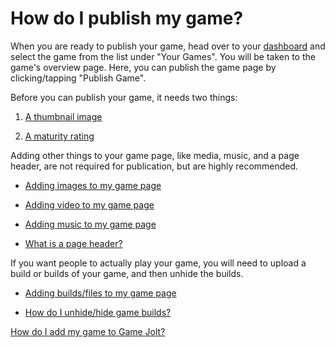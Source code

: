 # How do I publish my game?

When you are ready to publish your game, head over to your [dashboard](http://gamejolt.com/dashboard/) and select the game from the list under "Your Games". You will be taken to the game's overview page. Here, you can publish the game page by clicking/tapping "Publish Game".

Before you can publish your game, it needs two things:

1. [A thumbnail image](/thumbnail-image/index.md) 

2. [A maturity rating](/maturity/index.md)

Adding other things to your game page, like media, music, and a page header, are not required for publication, but are highly recommended. 

- [Adding images to my game page](/add-image/index.md)

- [Adding video to my game page](/add-video/index.md)

- [Adding music to my game page](/add-music/index.md)

- [What is a page header?](/page-header/index.md)

If you want people to actually play your game, you will need to upload a build or builds of your game, and then unhide the builds.

- [Adding builds/files to my game page](add-build/index.md)

- [How do I unhide/hide game builds?](/unhide-build/index.md)

[How do I add my game to Game Jolt?](/add-game/index.md)

